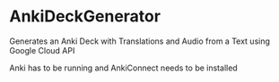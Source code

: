 # AnkiDeckGenerator
Generates an Anki Deck with Translations and Audio from a Text using Google Cloud API

Anki has to be running and AnkiConnect needs to be installed
